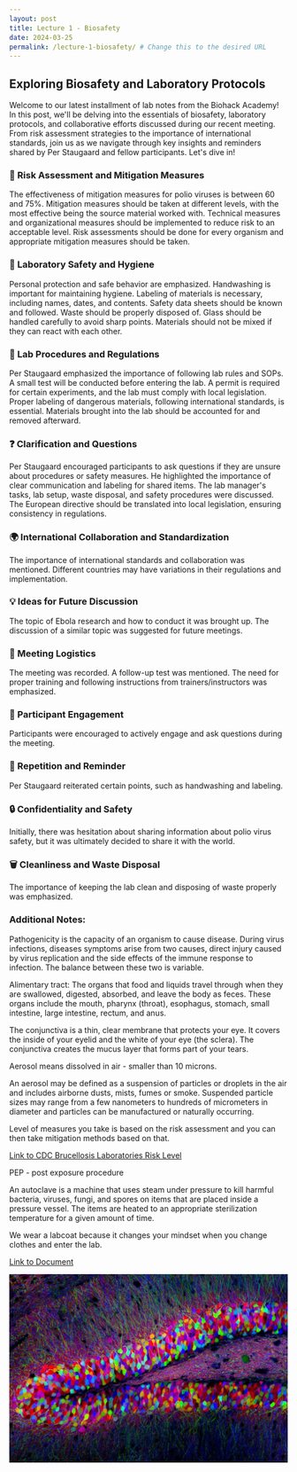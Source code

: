 ```yaml
---
layout: post
title: Lecture 1 - Biosafety
date: 2024-03-25
permalink: /lecture-1-biosafety/ # Change this to the desired URL
---
```


## Exploring Biosafety and Laboratory Protocols

Welcome to our latest installment of lab notes from the Biohack Academy! In this post, we'll be delving into the essentials of biosafety, laboratory protocols, and collaborative efforts discussed during our recent meeting. From risk assessment strategies to the importance of international standards, join us as we navigate through key insights and reminders shared by Per Staugaard and fellow participants. Let's dive in!

### 🔬 Risk Assessment and Mitigation Measures

The effectiveness of mitigation measures for polio viruses is between 60 and 75%. Mitigation measures should be taken at different levels, with the most effective being the source material worked with. Technical measures and organizational measures should be implemented to reduce risk to an acceptable level. Risk assessments should be done for every organism and appropriate mitigation measures should be taken.

### 🧪 Laboratory Safety and Hygiene

Personal protection and safe behavior are emphasized. Handwashing is important for maintaining hygiene. Labeling of materials is necessary, including names, dates, and contents. Safety data sheets should be known and followed. Waste should be properly disposed of. Glass should be handled carefully to avoid sharp points. Materials should not be mixed if they can react with each other.

### 🚦 Lab Procedures and Regulations

Per Staugaard emphasized the importance of following lab rules and SOPs. A small test will be conducted before entering the lab. A permit is required for certain experiments, and the lab must comply with local legislation. Proper labeling of dangerous materials, following international standards, is essential. Materials brought into the lab should be accounted for and removed afterward.

### ❓ Clarification and Questions

Per Staugaard encouraged participants to ask questions if they are unsure about procedures or safety measures. He highlighted the importance of clear communication and labeling for shared items. The lab manager's tasks, lab setup, waste disposal, and safety procedures were discussed. The European directive should be translated into local legislation, ensuring consistency in regulations.

### 🌍 International Collaboration and Standardization

The importance of international standards and collaboration was mentioned. Different countries may have variations in their regulations and implementation.

### 💡 Ideas for Future Discussion

The topic of Ebola research and how to conduct it was brought up. The discussion of a similar topic was suggested for future meetings.

### 📝 Meeting Logistics

The meeting was recorded. A follow-up test was mentioned. The need for proper training and following instructions from trainers/instructors was emphasized.

### 👤 Participant Engagement

Participants were encouraged to actively engage and ask questions during the meeting.

### 🔁 Repetition and Reminder

Per Staugaard reiterated certain points, such as handwashing and labeling.

### 🔒 Confidentiality and Safety

Initially, there was hesitation about sharing information about polio virus safety, but it was ultimately decided to share it with the world.

### 🗑️ Cleanliness and Waste Disposal

The importance of keeping the lab clean and disposing of waste properly was emphasized.

### Additional Notes:

Pathogenicity is the capacity of an organism to cause disease. During virus infections, diseases symptoms arise from two causes, direct injury caused by virus replication and the side effects of the immune response to infection. The balance between these two is variable.

Alimentary tract: The organs that food and liquids travel through when they are swallowed, digested, absorbed, and leave the body as feces. These organs include the mouth, pharynx (throat), esophagus, stomach, small intestine, large intestine, rectum, and anus.

The conjunctiva is a thin, clear membrane that protects your eye. It covers the inside of your eyelid and the white of your eye (the sclera). The conjunctiva creates the mucus layer that forms part of your tears.

Aerosol means dissolved in air - smaller than 10 microns.

An aerosol may be defined as a suspension of particles or droplets in the air and includes airborne dusts, mists, fumes or smoke. Suspended particle sizes may range from a few nanometers to hundreds of micrometers in diameter and particles can be manufactured or naturally occurring.

Level of measures you take is based on the risk assessment and you can then take mitigation methods based on that.

[Link to CDC Brucellosis Laboratories Risk Level](https://www.cdc.gov/brucellosis/laboratories/risk-level.html)

PEP - post exposure procedure

An autoclave is a machine that uses steam under pressure to kill harmful bacteria, viruses, fungi, and spores on items that are placed inside a pressure vessel. The items are heated to an appropriate sterilization temperature for a given amount of time.

We wear a labcoat because it changes your mindset when you change clothes and enter the lab.

[Link to Document](https://docs.google.com/document/d/1LbO1qIUcXun85iCY1ZSKHKBBaLF8jPIVQ2HS-JsG1aY/edit?usp=sharing)

![Brainbow](/images/weissman.jpg)
